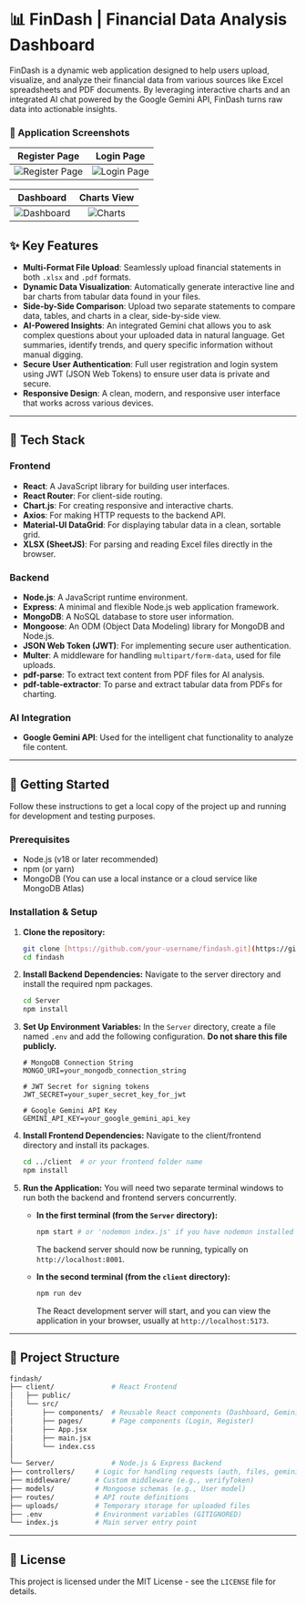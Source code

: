# 📊 FinDash | Financial Data Analysis Dashboard

FinDash is a dynamic web application designed to help users upload, visualize, and analyze their financial data from various sources like Excel spreadsheets and PDF documents. By leveraging interactive charts and an integrated AI chat powered by the Google Gemini API, FinDash turns raw data into actionable insights.

### 📸 Application Screenshots

| Register Page | Login Page |
| :---: | :---: |
| ![Register Page](https://github.com/user-attachments/assets/fef7df89-5280-4371-9605-97f559f34e65) | ![Login Page](https://github.com/user-attachments/assets/bcbcfa9e-9f17-40ac-81ca-a4f11e42cec5) |

| Dashboard | Charts View |
| :---: | :---: |
| ![Dashboard](https://github.com/user-attachments/assets/7dc207dd-3783-44ed-81b9-c5aa048825e3) | ![Charts](https://github.com/user-attachments/assets/94dcbe4a-c293-4e1e-a09d-9c8dabc5fcea) |
## ✨ Key Features

* **Multi-Format File Upload**: Seamlessly upload financial statements in both `.xlsx` and `.pdf` formats.
* **Dynamic Data Visualization**: Automatically generate interactive line and bar charts from tabular data found in your files.
* **Side-by-Side Comparison**: Upload two separate statements to compare data, tables, and charts in a clear, side-by-side view.
* **AI-Powered Insights**: An integrated Gemini chat allows you to ask complex questions about your uploaded data in natural language. Get summaries, identify trends, and query specific information without manual digging.
* **Secure User Authentication**: Full user registration and login system using JWT (JSON Web Tokens) to ensure user data is private and secure.
* **Responsive Design**: A clean, modern, and responsive user interface that works across various devices.

---

## 🚀 Tech Stack

### Frontend
* **React**: A JavaScript library for building user interfaces.
* **React Router**: For client-side routing.
* **Chart.js**: For creating responsive and interactive charts.
* **Axios**: For making HTTP requests to the backend API.
* **Material-UI DataGrid**: For displaying tabular data in a clean, sortable grid.
* **XLSX (SheetJS)**: For parsing and reading Excel files directly in the browser.

### Backend
* **Node.js**: A JavaScript runtime environment.
* **Express**: A minimal and flexible Node.js web application framework.
* **MongoDB**: A NoSQL database to store user information.
* **Mongoose**: An ODM (Object Data Modeling) library for MongoDB and Node.js.
* **JSON Web Token (JWT)**: For implementing secure user authentication.
* **Multer**: A middleware for handling `multipart/form-data`, used for file uploads.
* **pdf-parse**: To extract text content from PDF files for AI analysis.
* **pdf-table-extractor**: To parse and extract tabular data from PDFs for charting.

### AI Integration
* **Google Gemini API**: Used for the intelligent chat functionality to analyze file content.

---

## 🏁 Getting Started

Follow these instructions to get a local copy of the project up and running for development and testing purposes.

### Prerequisites

* Node.js (v18 or later recommended)
* npm (or yarn)
* MongoDB (You can use a local instance or a cloud service like MongoDB Atlas)

### Installation & Setup

1.  **Clone the repository:**
    ```bash
    git clone [https://github.com/your-username/findash.git](https://github.com/your-username/findash.git)
    cd findash
    ```

2.  **Install Backend Dependencies:**
    Navigate to the server directory and install the required npm packages.
    ```bash
    cd Server
    npm install
    ```

3.  **Set Up Environment Variables:**
    In the `Server` directory, create a file named `.env` and add the following configuration. **Do not share this file publicly.**
    ```env
    # MongoDB Connection String
    MONGO_URI=your_mongodb_connection_string

    # JWT Secret for signing tokens
    JWT_SECRET=your_super_secret_key_for_jwt

    # Google Gemini API Key
    GEMINI_API_KEY=your_google_gemini_api_key
    ```

4.  **Install Frontend Dependencies:**
    Navigate to the client/frontend directory and install its packages.
    ```bash
    cd ../client  # or your frontend folder name
    npm install
    ```

5.  **Run the Application:**
    You will need two separate terminal windows to run both the backend and frontend servers concurrently.

    * **In the first terminal (from the `Server` directory):**
        ```bash
        npm start # or 'nodemon index.js' if you have nodemon installed
        ```
        The backend server should now be running, typically on `http://localhost:8001`.

    * **In the second terminal (from the `client` directory):**
        ```bash
        npm run dev
        ```
        The React development server will start, and you can view the application in your browser, usually at `http://localhost:5173`.

---

## 📂 Project Structure
```bash
findash/
├── client/              # React Frontend
│   ├── public/
│   └── src/
│       ├── components/  # Reusable React components (Dashboard, GeminiChat, etc.)
│       ├── pages/       # Page components (Login, Register)
│       ├── App.jsx
│       ├── main.jsx
│       └── index.css
│
└── Server/              # Node.js & Express Backend
├── controllers/     # Logic for handling requests (auth, files, gemini)
├── middleware/      # Custom middleware (e.g., verifyToken)
├── models/          # Mongoose schemas (e.g., User model)
├── routes/          # API route definitions
├── uploads/         # Temporary storage for uploaded files
├── .env             # Environment variables (GITIGNORED)
└── index.js         # Main server entry point
```
---

## 📜 License

This project is licensed under the MIT License - see the `LICENSE` file for details.
